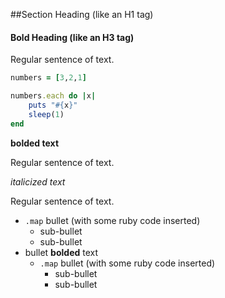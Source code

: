 ##Section Heading (like an H1 tag)

#### Bold Heading (like an H3 tag)

Regular sentence of text.

```ruby
numbers = [3,2,1]

numbers.each do |x|
	puts "#{x}"
	sleep(1)
end
```

**bolded text**

Regular sentence of text.

*italicized text*

Regular sentence of text.

- `.map` bullet (with some ruby code inserted)
	- sub-bullet
	- sub-bullet
- bullet
**bolded** text
	- `.map` bullet (with some ruby code inserted)
		- sub-bullet
		- sub-bullet
